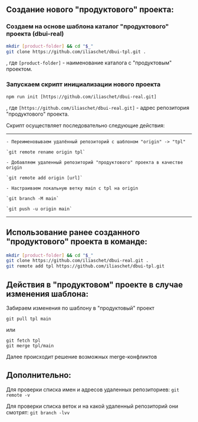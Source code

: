 ## Создание нового "продуктового" проекта:

### Создаем на основе шаблона каталог "продуктового" проекта (dbui-real)

```sh
mkdir [product-folder] && cd "$_"
git clone https://github.com/iliaschet/dbui-tpl.git .
```

, где `[product-folder]` - наименование каталога с "продуктовым" проектом.

### Запускаем скрипт инициализации нового проекта

`npm run init [https://github.com/iliaschet/dbui-real.git]`

, где `[https://github.com/iliaschet/dbui-real.git]` - адрес репозитория "продуктового" проекта.

Скрипт осуществляет последовательно следующие действия:

---
```
- Переименовываем удалённый репозиторий с шаблоном "origin" -> "tpl"

`git remote rename origin tpl`

- Добавляем удаленный репозиторий "продуктового" проекта в качестве origin

`git remote add origin [url]`

- Настраиваем локальную ветку main с tpl на origin

`git branch -M main`

`git push -u origin main`
```
----

## Использование ранее созданного "продуктового" проекта в команде:

```sh
mkdir [product-folder] && cd "$_"
git clone https://github.com/iliaschet/dbui-real.git .
git remote add tpl https://github.com/iliaschet/dbui-tpl.git
```

## Действия в "продуктовом" проекте в случае изменения шаблона:

Забираем изменения по шаблону в "продуктовый" проект

`git pull tpl main`

или 

```
git fetch tpl
git merge tpl/main
```

Далее происходит решение возможных merge-конфликтов

## Дополнительно:

Для проверки списка имен и адресов удаленных репозиториев:
`git remote -v`

Для проверки списка веток и на какой удаленный репозиторий они смотрят:
`git branch -lvv`

